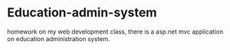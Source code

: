 # Education-admin-system
homework on my web development class, there is a asp.net mvc application on education administration system.
